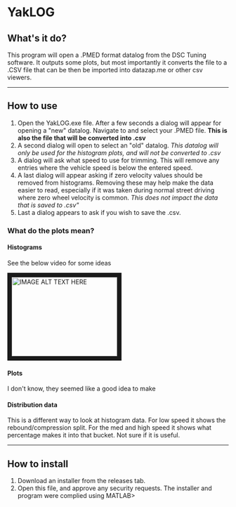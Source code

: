 # YakLOG
## What's it do?
This program will open a .PMED format datalog from the DSC Tuning software. It outputs some plots, but most importantly it converts the file to a .CSV file that can be then be imported into datazap.me or other csv viewers.

***

## How to use
1. Open the YakLOG.exe file. After a few seconds a dialog will appear for opening a "new" datalog. Navigate to and select your .PMED file. **This is also the file that will be converted into .csv**
2. A second dialog will open to select an "old" datalog. *This datalog will only be used for the histogram plots, and will not be converted to .csv*
3. A dialog will ask what speed to use for trimming. This will remove any entries where the vehicle speed is below the entered speed.
4. A last dialog will appear asking if zero velocity values should be removed from histograms. Removing these may help make the data easier to read, especially if it was taken during normal street driving where zero wheel velocity is common. *This does not impact the data that is saved to .csv"*
5. Last a dialog appears to ask if you wish to save the .csv.

### What do the plots mean?
#### Histograms
See the below video for some ideas

<a href="http://www.youtube.com/watch?feature=player_embedded&v=DwXxWEMIsT4
" target="_blank"><img src="http://img.youtube.com/vi/DwXxWEMIsT4/0.jpg" 
alt="IMAGE ALT TEXT HERE" width="240" height="180" border="10" /></a>
#### Plots
I don't know, they seemed like a good idea to make
#### Distribution data
This is a different way to look at histogram data. For low speed it shows the rebound/compression split. For the med and high speed it shows what percentage makes it into that bucket. Not sure if it is useful.


***

## How to install
1. Download an installer from the releases tab.
2. Open this file, and approve any security requests.
The installer and program were complied using MATLAB>

